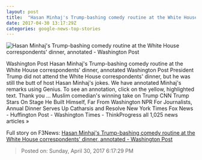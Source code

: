 ```yaml
---
layout: post
title:  "Hasan Minhaj's Trump-bashing comedy routine at the White House correspondents' dinner, annotated - Washington Post"
date: 2017-04-30 13:17:29Z
categories: google-news-top-stories
---
```


![Hasan Minhaj's Trump-bashing comedy routine at the White House correspondents' dinner, annotated - Washington Post](https://img.washingtonpost.com/rf/image_1484w/2010-2019/Wires/Images/2017-04-29/AP/Correspondents_Dinner_73902-1f85f.jpg)

Washington Post Hasan Minhaj's Trump-bashing comedy routine at the White House correspondents' dinner, annotated Washington Post President Trump did not attend the White House correspondents' dinner, but he was still the butt of host Hasan Minhaj's jokes. We have annotated Minhaj's remarks using Genius. To see an annotation, click on the yellow, highlighted text. Thank you ... Muslim comedian's winning take on Trump CNN Trump Stars On Stage He Built Himself, Far From Washington NPR For Journalists, Annual Dinner Serves Up Catharsis and Resolve New York Times Fox News - Huffington Post - Washington Times - ThinkProgress all 1,025 news articles »


Full story on F3News: [Hasan Minhaj's Trump-bashing comedy routine at the White House correspondents' dinner, annotated - Washington Post](http://www.f3nws.com/n/f2msFB)

> Posted on: Sunday, April 30, 2017 6:17:29 PM
